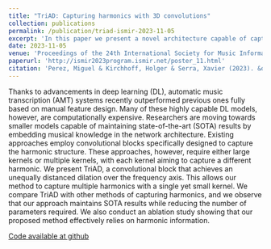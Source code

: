 ```yaml
---
title: "TriAD: Capturing harmonics with 3D convolutions"
collection: publications
permalink: /publication/triad-ismir-2023-11-05
excerpt: 'In this paper we present a novel architecture capable of capturing the harmonic series using 3D convolutions'
date: 2023-11-05
venue: 'Proceedings of the 24th International Society for Music Information Retrieval Conference'
paperurl: 'http://ismir2023program.ismir.net/poster_11.html'
citation: 'Perez, Miguel & Kirchhoff, Holger & Serra, Xavier (2023). &quot;TriAD: Capturing harmonics with 3D convolutions.&quot; <i>Proceedings of the 24th Int. Society for Music Information Retrieval Conference, Milan (Italy)</i>.'
---
```

Thanks to advancements in deep learning (DL), automatic music transcription (AMT) systems recently outperformed 
previous ones fully based on manual feature design. Many of these highly capable DL models, however, are computationally
expensive. Researchers are moving towards smaller models capable of maintaining state-of-the-art (SOTA) results by 
embedding musical knowledge in the network architecture. Existing approaches employ convolutional blocks specifically 
designed to capture the harmonic structure. These approaches, however, require either large kernels or multiple kernels,
with each kernel aiming to capture a different harmonic. We present TriAD, a convolutional block that achieves an 
unequally distanced dilation over the frequency axis. This allows our method to capture multiple harmonics with a single
yet small kernel. We compare TriAD with other methods of capturing harmonics, and we observe that our approach maintains
SOTA results while reducing the number of parameters required. We also conduct an ablation study showing that our 
proposed method effectively relies on harmonic information.

[Code available at github](https://github.com/migperfer/TriAD-ISMIR2023)